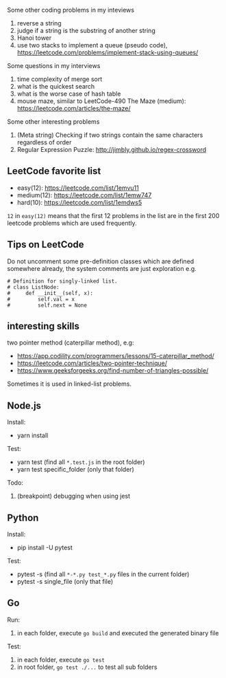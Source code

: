 Some other coding problems in my inteviews

1. reverse a string
2. judge if a string is the substring of another string
3. Hanoi tower
4. use two stacks to implement a queue (pseudo code), https://leetcode.com/problems/implement-stack-using-queues/

Some questions in my interviews
1. time complexity of merge sort
2. what is the quickest search
3. what is the worse case of hash table
4. mouse maze, similar to LeetCode-490 The Maze (medium): https://leetcode.com/articles/the-maze/

Some other interesting problems
1. (Meta string) Checking if two strings contain the same characters regardless of order
2. Regular Expression Puzzle: http://jimbly.github.io/regex-crossword

## LeetCode favorite list

- easy(12): https://leetcode.com/list/1emvu11
- medium(12): https://leetcode.com/list/1emw747
- hard(10): https://leetcode.com/list/1emdws5

`12` in `easy(12)` means that the first 12 problems in the list are in the first 200 leetcode problems which are used frequently.

## Tips on LeetCode

Do not uncomment some pre-definition classes which are defined somewhere already, the system comments are just exploration e.g.

```
# Definition for singly-linked list.
# class ListNode:
#     def __init__(self, x):
#         self.val = x
#         self.next = None
```

## interesting skills

two pointer method (caterpillar method), e.g:
- https://app.codility.com/programmers/lessons/15-caterpillar_method/
- https://leetcode.com/articles/two-pointer-technique/
- https://www.geeksforgeeks.org/find-number-of-triangles-possible/

Sometimes it is used in linked-list problems.

## Node.js

Install:
- yarn install

Test:
- yarn test (find all `*.test.js` in the root folder)
- yarn test specific_folder (only that folder)

Todo:
1. (breakpoint) debugging when using jest

## Python

Install:
- pip install -U pytest

Test:
- pytest -s (find all `*-*.py test_*.py` files in the current folder)
- pytest -s single_file (only that file)

## Go

Run:
1. in each folder, execute `go build` and executed the generated binary file

Test:
1. in each folder, execute `go test`
2. in root folder, `go test ./...` to test all sub folders
